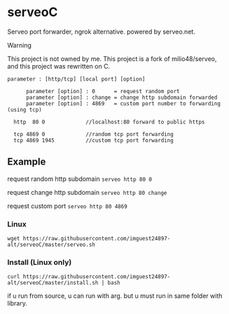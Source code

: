 # serveoC
Serveo port forwarder, ngrok alternative. powered by serveo.net.

> [!WARNING]
> This project is not owned by me. This project is a fork of milio48/serveo, and this project was rewritten on C.

```
parameter : [http/tcp] [local port] [option]

      parameter [option] : 0      = request random port
      parameter [option] : change = change http subdomain forwarded
      parameter [option] : 4869   = custom port number to forwarding (using tcp)

  http  80 0             //localhost:80 forward to public https

  tcp 4869 0             //random tcp port forwarding
  tcp 4869 1945          //custom tcp port forwarding
  ```
  
  
 ## Example
request random http subdomain
`serveo http 80 0` 
  
request change http subdomain
`serveo http 80 change` 
  
request custom port
`serveo http 80 4869` 
  
### Linux
`wget https://raw.githubusercontent.com/imguest24897-alt/serveoC/master/serveo.sh`

### Install (Linux only)
`curl https://raw.githubusercontent.com/imguest24897-alt/serveoC/master/install.sh | bash`

if u run from source, u can run with arg. but u must run in same folder with library.
